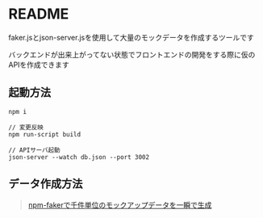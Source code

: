 # README

faker.jsとjson-server.jsを使用して大量のモックデータを作成するツールです

バックエンドが出来上がってない状態でフロントエンドの開発をする際に仮のAPIを作成できます


## 起動方法
```
npm i

// 変更反映
npm run-script build

// APIサーバ起動
json-server --watch db.json --port 3002

```

## データ作成方法

> [npm-fakerで千件単位のモックアップデータを一瞬で生成](https://qiita.com/daisukeoda/items/56429fce77066a300e6f)

